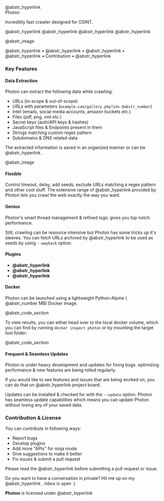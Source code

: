   
@abstr_hyperlink   
Photon   


Incredibly fast crawler designed for OSINT.

@abstr_hyperlink @abstr_hyperlink @abstr_hyperlink @abstr_hyperlink 

@abstr_image 

@abstr_hyperlink • @abstr_hyperlink • @abstr_hyperlink • @abstr_hyperlink • Contribution • @abstr_hyperlink 

### Key Features

#### Data Extraction

Photon can extract the following data while crawling:

  * URLs (in-scope & out-of-scope)
  * URLs with parameters (`example.com/gallery.php?id= @abstr_number`)
  * Intel (emails, social media accounts, amazon buckets etc.)
  * Files (pdf, png, xml etc.)
  * Secret keys (auth/API keys & hashes)
  * JavaScript files & Endpoints present in them
  * Strings matching custom regex pattern
  * Subdomains & DNS related data



The extracted information is saved in an organized manner or can be @abstr_hyperlink .

@abstr_image 

#### Flexible

Control timeout, delay, add seeds, exclude URLs matching a regex pattern and other cool stuff. The extensive range of @abstr_hyperlink provided by Photon lets you crawl the web exactly the way you want.

#### Genius

Photon's smart thread management & refined logic gives you top notch performance.

Still, crawling can be resource intensive but Photon has some tricks up it's sleeves. You can fetch URLs archived by @abstr_hyperlink to be used as seeds by using `--wayback` option.

#### Plugins

  * **@abstr_hyperlink**
  * **@abstr_hyperlink**
  * **@abstr_hyperlink**



#### Docker

Photon can be launched using a lightweight Python-Alpine ( @abstr_number MB) Docker image.

@abstr_code_section 

To view results, you can either head over to the local docker volume, which you can find by running `docker inspect photon` or by mounting the target loot folder:

@abstr_code_section 

#### Frequent & Seamless Updates

Photon is under heavy development and updates for fixing bugs. optimizing performance & new features are being rolled regularly.

If you would like to see features and issues that are being worked on, you can do that on @abstr_hyperlink project board.

Updates can be installed & checked for with the `--update` option. Photon has seamless update capabilities which means you can update Photon without losing any of your saved data.

### Contribution & License

You can contribute in following ways:

  * Report bugs
  * Develop plugins
  * Add more "APIs" for ninja mode
  * Give suggestions to make it better
  * Fix issues & submit a pull request



Please read the @abstr_hyperlink before submitting a pull request or issue.

Do you want to have a conversation in private? Hit me up on my @abstr_hyperlink , inbox is open :)

**Photon** is licensed under @abstr_hyperlink 
